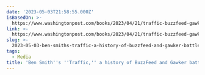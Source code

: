 ```yaml
---
date: '2023-05-03T21:58:55.000Z'
isBasedOn: >-
  https://www.washingtonpost.com/books/2023/04/21/traffic-buzzfeed-gawker-ben-smith/
link: >-
  https://www.washingtonpost.com/books/2023/04/21/traffic-buzzfeed-gawker-ben-smith/
slug: >-
  2023-05-03-ben-smiths-traffic-a-history-of-buzzfeed-and-gawker-battle-the-washin
tags:
  - Media
title: 'Ben Smith''s ''Traffic,'' a history of BuzzFeed and Gawker battle - The Washin'
---
```


